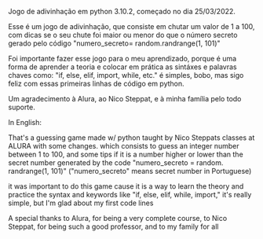 Jogo de adivinhação em python 3.10.2, começado no dia 25/03/2022.

Esse é um jogo de adivinhação, que consiste em chutar um valor de 1 a 100, com dicas se o seu chute foi maior ou menor do que o número secreto gerado pelo código "numero_secreto= random.randrange(1, 101)"

Foi importante fazer esse jogo para o meu aprendizado, porque é uma forma de aprender a teoria e colocar em prática as sintáxes e palavras chaves como: "if, else, elif, import, while, etc."
é simples, bobo, mas sigo feliz com essas primeiras linhas de código em python.

Um agradecimento à Alura, ao Nico Steppat, e à minha família pelo todo suporte.

In English:

That's a guessing game made w/ python taught by Nico Steppats classes at ALURA with some changes. which consists to guess an integer number between 1 to 100, and some tips if it is a number higher or lower than the secret number generated by the code "numero_secreto = random. randrange(1, 101)" ("numero_secreto" means secret number in Portuguese)

it was important to do this game cause it is a way to learn the theory and practice the syntax and keywords like "if, else, elif, while, import,"
it's really simple, but I'm glad about my first code lines

A special thanks to Alura, for being a very complete course, to Nico Steppat, for being such a good professor, and to my family for all 

